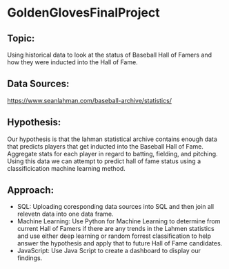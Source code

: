 # GoldenGlovesFinalProject

## Topic:
Using historical data to look at the status of Baseball Hall of Famers and how they were inducted into the Hall of Fame. 

## Data Sources:
https://www.seanlahman.com/baseball-archive/statistics/

## Hypothesis:
Our hypothesis is that the lahman statistical archive contains enough data that predicts players that get inducted into the Baseball Hall of Fame. Aggregate stats for each player in regard to batting, fielding, and pitching. Using this data we can attempt to predict hall of fame status using a classificication machine learning method.

## Approach:
- SQL: Uploading coresponding data sources into SQL and then join all relevetn data into one data frame.
- Machine Learning: Use Python for Machine Learning to determine from current Hall of Famers if there are any trends in the Lahmen statistics and use either deep learning or random forrest classification to help answer the hypothesis and apply that to future Hall of Fame candidates. 
- JavaScript: Use Java Script to create a dashboard to display our findings. 
